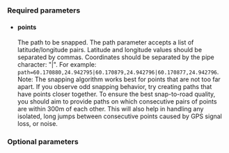 <!--- This is a generated file, do not edit! -->
<!--- [START maps_http_parameters_nearestroads] -->
<h3 id="required-parameters">Required parameters</h3>

-   <h4 id="points">points</h4>

    The path to be snapped. The path parameter accepts a list of latitude/longitude pairs. Latitude and longitude values should be separated by commas. Coordinates should be separated by the pipe character: "|". For example: `path=60.170880,24.942795|60.170879,24.942796|60.170877,24.942796`.
    Note: The snapping algorithm works best for points that are not too far apart. If you observe odd snapping behavior, try creating paths that have points closer together. To ensure the best snap-to-road quality, you should aim to provide paths on which consecutive pairs of points are within 300m of each other. This will also help in handling any isolated, long jumps between consecutive points caused by GPS signal loss, or noise.

<h3 id="optional-parameters">Optional parameters</h3>


<!--- [END maps_http_parameters_nearestroads] -->